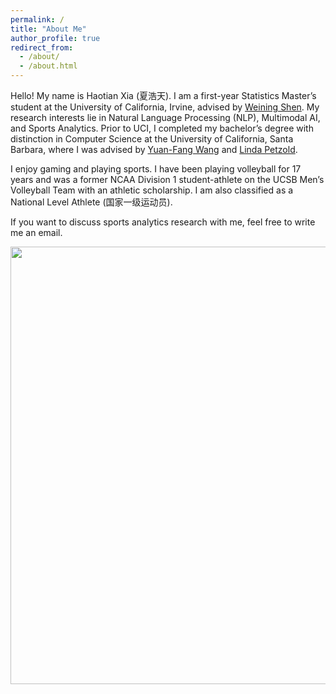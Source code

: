 ```yaml
---
permalink: /
title: "About Me"
author_profile: true
redirect_from: 
  - /about/
  - /about.html
---
```


Hello! My name is Haotian Xia (夏浩天). I am a first-year Statistics Master’s student at the University of California, Irvine, advised by [Weining Shen](https://faculty.sites.uci.edu/weinings/). My research interests lie in Natural Language Processing (NLP), Multimodal AI, and Sports Analytics. Prior to UCI, I completed my bachelor’s degree with distinction in Computer Science at the University of California, Santa Barbara, where I was advised by [Yuan-Fang Wang](https://engineering.ucsb.edu/people/yuan-fang-wang) and [Linda Petzold](https://engineering.ucsb.edu/people/linda-petzold). 

I enjoy gaming and playing sports. I have been playing volleyball for 17 years and was a former NCAA Division 1 student-athlete on the UCSB Men’s Volleyball Team with an athletic scholarship. I am also classified as a National Level Athlete (国家一级运动员).

If you want to discuss sports analytics research with me, feel free to write me an email.

 <img src='voll.JPG' width = "700"/> 